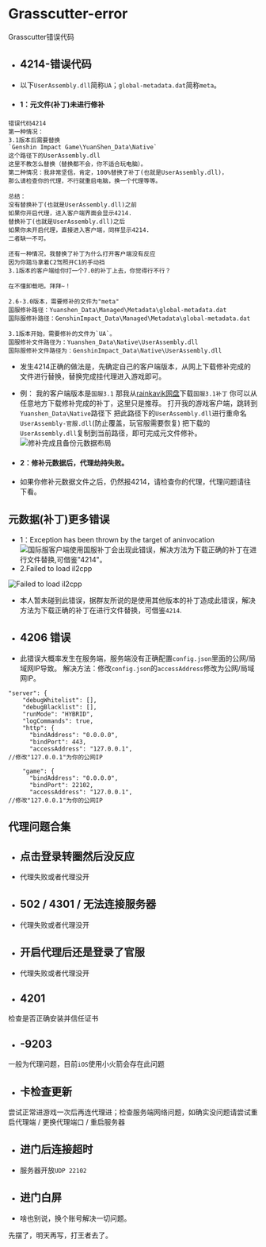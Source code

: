# Grasscutter-error
 Grasscutter错误代码
* ## 4214-错误代码

* 以下`UserAssembly.dll`简称`UA`；`global-metadata.dat`简称`meta`。

* #### 1：元文件(补丁)未进行修补

```
错误代码4214
第一种情况：
3.1版本后需要替换
`Genshin Impact Game\YuanShen_Data\Native`
这个路径下的UserAssembly.dll
这里不教怎么替换（替换都不会，你不适合玩电脑）。
第二种情况：我非常坚信，肯定，100%替换了补丁(也就是UserAssembly.dll)，
那么请检查你的代理，不行就重启电脑，换一个代理等等。

总结：
没有替换补丁(也就是UserAssembly.dll)之前
如果你开启代理，进入客户端界面会显示4214.
替换补丁(也就是UserAssembly.dll)之后
如果你未开启代理，直接进入客户端，同样显示4214.
二者缺一不可。

还有一种情况，我替换了补丁为什么打开客户端没有反应
因为你踏马拿着C2驾照开C1的手动挡
3.1版本的客户端给你打一个7.0的补丁上去，你觉得行不行？

在不懂卸载吧。拜拜~！
```
```
2.6-3.0版本，需要修补的文件为"meta"
国服修补路径：Yuanshen_Data\Managed\Metadata\global-metadata.dat
国际服修补路径：GenshinImpact_Data\Managed\Metadata\global-metadata.dat
```
```
3.1版本开始，需要修补的文件为`UA`。
国服修补文件路径为：Yuanshen_Data\Native\UserAssembly.dll
国际服修补文件路径为：GenshinImpact_Data\Native\UserAssembly.dll
```
* 发生4214正确的做法是，先确定自己的客户端版本，从网上下载修补完成的文件进行替换，替换完成挂代理进入游戏即可。

* 例：
我的客户端版本是`国服3.1`
那我从[rainkavik网盘](https://cloud.rainkavik.com/s/zLEHx?path=%2F%E5%AE%A2%E6%88%B7%E7%AB%AF)下载`国服3.1补丁`
你可以从任意地方下载修补完成的补丁，这里只是推荐。
打开我的游戏客户端，跳转到`Yuanshen_Data\Native`路径下
把此路径下的`UserAssembly.dll`进行重命名`UserAssembly-官服.dll`(防止覆盖，玩官服需要恢复)
把下载的`UserAssembly.dll`复制到当前路径，即可完成元文件修补。
![修补完成且备份元数据布局](https://github.com/Yuer-QAQ/Grasscutter-error/blob/main/Photo/4214-2.png)

* #### 2：修补元数据后，代理劫持失败。
* 如果你修补元数据文件之后，仍然报4214，请检查你的代理，代理问题请往下看。

## 元数据(补丁)更多错误

* 1：Exception has been thrown by the target of aninvocation
![国际服客户端使用国服补丁会出现此错误，解决方法为下载正确的补丁在进行文件替换,可借鉴"4214"。](https://github.com/Yuer-QAQ/Grasscutter-error/blob/main/Photo/4214-3.png)
* 2.Failed to load il2cpp

![Failed to load il2cpp](https://github.com/Yuer-QAQ/Grasscutter-error/blob/main/Photo/4214-4.png)

* 本人暂未碰到此错误，据群友所说的是使用其他版本的补丁造成此错误，解决方法为下载正确的补丁在进行文件替换，可借鉴`4214`.

* ## 4206 错误
* 此错误大概率发生在服务端，服务端没有正确配置`config.json`里面的公网/局域网IP导致。
解决方法：修改`config.json`的`accessAddress`修改为公网/局域网IP。
```
"server": {
    "debugWhitelist": [],
    "debugBlacklist": [],
    "runMode": "HYBRID",
    "logCommands": true,
    "http": {
      "bindAddress": "0.0.0.0",
      "bindPort": 443,
      "accessAddress": "127.0.0.1",
//修改"127.0.0.1"为你的公网IP
```
```
    "game": {
      "bindAddress": "0.0.0.0",
      "bindPort": 22102,
      "accessAddress": "127.0.0.1",
//修改"127.0.0.1"为你的公网IP
```
## 代理问题合集

* ## 点击登录转圈然后没反应
* 代理失败或者代理没开

* ## 502 / 4301 / 无法连接服务器
* 代理失败或者代理没开

* ## 开启代理后还是登录了官服
* 代理失败或者代理没开

* ## 4201
检查是否正确安装并信任证书

* ## -9203
一般为代理问题，目前`iOS`使用小火箭会存在此问题

* ## 卡检查更新
尝试正常进游戏一次后再连代理进；检查服务端网络问题，如确实没问题请尝试重启代理端 / 更换代理端口 / 重启服务器

* ## 进门后连接超时
* 服务器开放`UDP 22102`

* ## 进门白屏
* 啥也别说，换个账号解决一切问题。

先摆了，明天再写，打王者去了。
